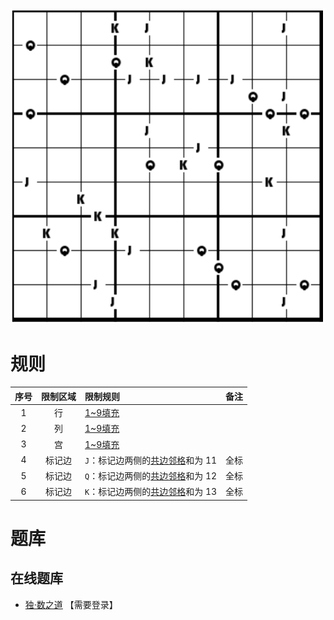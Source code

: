![](../../../../../images/sudoku/JQK数独.png)

# 规则
| 序号  | 限制区域 | 限制规则                  | 备注  |
|:---:|:----:|:----------------------|:---:|
|  1  |  行   | [1~9填充]              |     |
|  2  |  列   | [1~9填充]              |     |
|  3  |  宫   | [1~9填充]              |     |
|  4  | 标记边  | `J`：标记边两侧的[共边邻格]和为 11 | 全标  |
|  5  | 标记边  | `Q`：标记边两侧的[共边邻格]和为 12 | 全标  |
|  6  | 标记边  | `K`：标记边两侧的[共边邻格]和为 13 | 全标  |

# 题库

## 在线题库
- [独·数之道](http://www.sudokufans.org.cn/lx/game.index.php?type=jqk) 【需要登录】

[1~9填充]: ../../../../../rules.md#1to9填充
[共边邻格]: ../../../../../rules.md#共边邻格